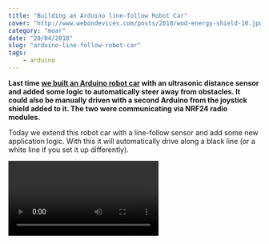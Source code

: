 ```yaml
---
title: "Building an Arduino line-follow Robot Car"
cover: "http://www.webondevices.com/posts/2018/wod-energy-shield-10.jpg"
category: "moar"
date: "20/04/2018"
slug: "arduino-line-follow-robot-car"
tags:
    - arduino
---
```


**Last time [we built an Arduino robot car](/arduino-robot-car-obstacle-avoidance/) with an ultrasonic distance sensor and added some logic to automatically steer away from obstacles. It could also be manually driven with a second Arduino from the joystick shield added to it. The two were communicating via NRF24 radio modules.**

Today we extend this robot car with a line-follow sensor and add some new application logic. With this it will automatically drive along a black line (or a white line if you set it up differently).

<video>

If you are getting started from scratch, just go back to the previous post and follow the build instructions there. Please note that the pins will be connected to different outputs in this example, but everything remains the same.

The final source code for the project can be found on Github:
[https://github.com/webondevices/example-projects/tree/master/car-line-follow](https://github.com/webondevices/example-projects/tree/master/car-line-follow)

And here's the source code for the obstacle avoiding logic:
[https://github.com/webondevices/example-projects/tree/master/car-obstacle-avoid](https://github.com/webondevices/example-projects/tree/master/car-obstacle-avoid)

### Line follow sensor

This simple analog sensor has three infrared LEDs facing downwards that can detect contrast differences in light. As a result, it will output 5 V and the code will report HIGH when one of the sensors detect black and 0 V and LOW when there's only a white sheet of paper under the sensor.

<image>

This sensor module has three infrared LEDs and three output pins, so you will need to interpret the position of the black line by evaluating the values reported by all three infrared sensors at the same time.

Here are some of the possible scenarios:
 - all three sensors report LOW: only white background is visible
 - LOW, HIGH, LOW: the black line is in the middle, under the centre inrared sensor
 - HIGH, lOW, LOW: the black line is under the left infrared sensor
 - LOW, lOW, HIGH: the black line is under the right infrared sensor

<line follow illustration>

Setting this sensor up in the Arduino code is very simple as the module exposes three analog output pins for the three infrared LED sensors. Here's the circuit diagram for connecting it to an Arduino:

<Fritzing>

The Arduino sketch to read and interpret the measurements is only a couple of lines of code:

``` c
int lft = 4;
int ctr = 3;
int rgt = 2;

void setup() {
    // Set all line follow pins as input
    pinMode(lft, INPUT);
    pinMode(ctr, INPUT);
    pinMode(rgt, INPUT);
}

void loop() {
    int left = digitalRead(lft);
    int centre = digitalRead(ctr);
    int right = digitalRead(rgt);

    // 001
    if (left == 0 && centre == 0 && right == 1) {
        // Line under right sensor
    }

    // 100
    if (left == 1 && centre == 0 && right == 0) {
        // Line under left sensor
    }

    // 000 or 010
    if ((left == 0 && centre == 0 && right == 0) || (left == 0 && centre == 0 && right == 0)) {
        // Line under middle sensor or invisible
    }
}
```

This is the most basic logic possible to work with the measurements, but in the final version of the code not just "001" is interpreted as "line is under the right side of the car" but also "011" as this could very easily happen, if the line is thicker than usual.

### Steering

The obstacle avoiding robot sketch had some higher level functions defined to help turning the car into direction: moveForward(), turnLeft(), turnRight();

We can call these depending on the different line positions:
 - If line is on the left side: turn right!
 - If line is on the right side: turn left!
 - If line is in the centre: go straight on!

 In the final version of the Arduino sketch, witch also takes some the edge cases into consideration, the motor drive functions are also called to take action on the car:

``` c
int left = digitalRead(lft);
int centre = digitalRead(ctr);
int right = digitalRead(rgt);

// 010
if (left == 0 && centre == 1 && right == 0) {
    moveForward(100);
}

// 011 || 001
if ((left == 0 && centre == 1 && right == 1) || (left == 0 && centre == 0 && right == 1)) {
    turnRight(100);
}

// 110 || 100
if ((left == 1 && centre == 1 && right == 0) || (left == 1 && centre == 0 && right == 0)) {
    turnLeft(100);
}

// 000
if (left == 0 && centre == 0 && right == 0) {
    moveForward(0);
}
```

Notice how in the "000" scenario the moveForward function is called with 0 passed in to move the motors forward with the speed of 0, which will essentially stop the car.

The complete code combined with the previously discussed motor drive logic can be found here on Github:
[https://github.com/webondevices/example-projects/tree/master/car-line-follow](https://github.com/webondevices/example-projects/tree/master/car-line-follow)

### Future improvements

Some people complain that with this very basic logic the car goes along with jittery a back and forth steering movement. This happens even when the car is expected to straight along a straight line.

To improve this issue you could invest into a line follow sensor that has 5 ore more sensors. with this you could change the amount of steering depending on how far out the line is from the center.

The best way to fix the application logic would be to make the car work with angles and curves. This would mean the car would start turning into a curve when the line is off center and it would decrease the angle of the curve until the line is back in the middle. With this improved logic the car would carry on going along a curve after the line is back in the middle.

If you manage to improve the steering logic, I will publish your solution on Web on Devices!
